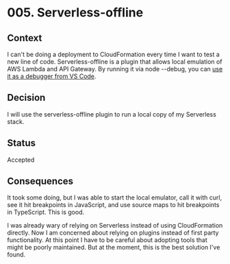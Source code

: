 # 005. Serverless-offline

## Context

I can't be doing a deployment to CloudFormation every time I want to test a new line of code. Serverless-offline is a plugin that allows local emulation of AWS Lambda and API Gateway. By running it via node --debug, you can [use it as a debugger from VS Code](https://medium.com/@OneMuppet_/debugging-lambada-functions-locally-in-vscode-with-actual-break-points-deee6235f590).

## Decision

I will use the serverless-offline plugin to run a local copy of my Serverless stack.

## Status

Accepted

## Consequences

It took some doing, but I was able to start the local emulator, call it with curl, see it hit breakpoints in JavaScript, and use source maps to hit breakpoints in TypeScript. This is good.

I was already wary of relying on Serverless instead of using CloudFormation directly. Now I am concerned about relying on plugins instead of first party functionality. At this point I have to be careful about adopting tools that might be poorly maintained. But at the moment, this is the best solution I've found.
